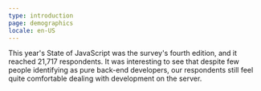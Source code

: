 ```yaml
---
type: introduction
page: demographics
locale: en-US
---
```


This year's State of JavaScript was the survey's fourth edition, and it reached 21,717 respondents. It was interesting to see that despite few people identifying as pure back-end developers, our respondents still feel quite comfortable dealing with development on the server.
